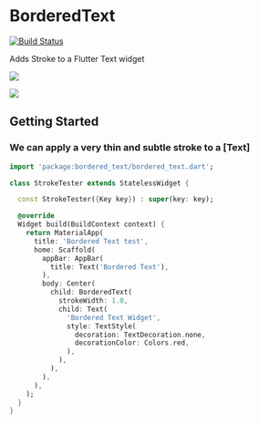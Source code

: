 # BorderedText

[![Build Status](https://travis-ci.org/tewshi/bordered-text.svg?branch=master)](https://travis-ci.org/tewshi/bordered-text)

Adds Stroke to a Flutter Text widget

<p>
  <img src="https://github.com/tewshi/bordered-text/blob/master/screenshots/sample2.png?raw=true"/>
</p>

<p>
  <img src="https://github.com/tewshi/bordered-text/blob/master/screenshots/sample.png?raw=true"/>
</p>

## Getting Started

### We can apply a very thin and subtle stroke to a [Text]

```dart
import 'package:bordered_text/bordered_text.dart';

class StrokeTester extends StatelessWidget {

  const StrokeTester({Key key}) : super(key: key);

  @override
  Widget build(BuildContext context) {
    return MaterialApp(
      title: 'Bordered Text test',
      home: Scaffold(
        appBar: AppBar(
          title: Text('Bordered Text'),
        ),
        body: Center(
          child: BorderedText(
            strokeWidth: 1.0,
            child: Text(
              'Bordered Text Widget',
              style: TextStyle(
                decoration: TextDecoration.none,
                decorationColor: Colors.red,
              ),
            ),
          ),
        ),
      ),
    );
  }
}
```
